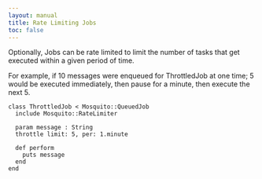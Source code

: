 ```yaml
---
layout: manual
title: Rate Limiting Jobs
toc: false
---
```


Optionally, Jobs can be rate limited to limit the number of tasks that get executed within a given period of time.

For example, if 10 messages were enqueued for ThrottledJob at one time; 5 would be executed immediately, then pause for a minute, then execute the next 5.

```crystal
class ThrottledJob < Mosquito::QueuedJob
  include Mosquito::RateLimiter

  param message : String
  throttle limit: 5, per: 1.minute

  def perform
    puts message
  end
end
```
